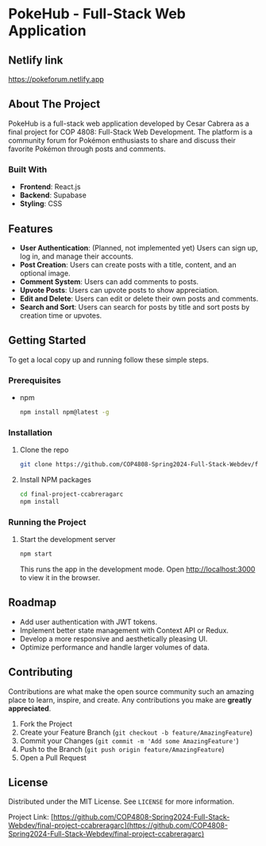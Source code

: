 # PokeHub - Full-Stack Web Application

## Netlify link

https://pokeforum.netlify.app

## About The Project

PokeHub is a full-stack web application developed by Cesar Cabrera as a final project for COP 4808: Full-Stack Web Development. The platform is a community forum for Pokémon enthusiasts to share and discuss their favorite Pokémon through posts and comments.

### Built With

- **Frontend**: React.js
- **Backend**: Supabase
- **Styling**: CSS

## Features

- **User Authentication**: (Planned, not implemented yet) Users can sign up, log in, and manage their accounts.
- **Post Creation**: Users can create posts with a title, content, and an optional image.
- **Comment System**: Users can add comments to posts.
- **Upvote Posts**: Users can upvote posts to show appreciation.
- **Edit and Delete**: Users can edit or delete their own posts and comments.
- **Search and Sort**: Users can search for posts by title and sort posts by creation time or upvotes.

## Getting Started

To get a local copy up and running follow these simple steps.

### Prerequisites

- npm
  ```sh
  npm install npm@latest -g
  ```

### Installation

1. Clone the repo
   ```sh
   git clone https://github.com/COP4808-Spring2024-Full-Stack-Webdev/final-project-ccabreragarc.git
   ```
2. Install NPM packages
   ```sh
   cd final-project-ccabreragarc
   npm install
   ```

### Running the Project

1. Start the development server
   ```sh
   npm start
   ```
   This runs the app in the development mode. Open [http://localhost:3000](http://localhost:3000) to view it in the browser.

## Roadmap

- Add user authentication with JWT tokens.
- Implement better state management with Context API or Redux.
- Develop a more responsive and aesthetically pleasing UI.
- Optimize performance and handle larger volumes of data.

## Contributing

Contributions are what make the open source community such an amazing place to learn, inspire, and create. Any contributions you make are **greatly appreciated**.

1. Fork the Project
2. Create your Feature Branch (`git checkout -b feature/AmazingFeature`)
3. Commit your Changes (`git commit -m 'Add some AmazingFeature'`)
4. Push to the Branch (`git push origin feature/AmazingFeature`)
5. Open a Pull Request

## License

Distributed under the MIT License. See `LICENSE` for more information.


Project Link: [https://github.com/COP4808-Spring2024-Full-Stack-Webdev/final-project-ccabreragarc](https://github.com/COP4808-Spring2024-Full-Stack-Webdev/final-project-ccabreragarc)
